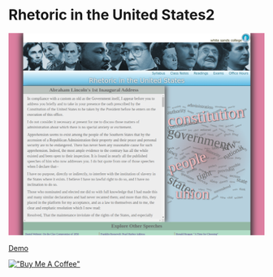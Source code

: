 # Rhetoric in the United States2

[![Rhetoric](assets/rhetoricintheunitedstates2.png)](https://hesbon-osoro.github.io/Rhetoric-in-the-United-States2)

[Demo](https://hesbon-osoro.github.io/Rhetoric-in-the-United-States2)

[!["Buy Me A Coffee"](https://www.buymeacoffee.com/assets/img/custom_images/orange_img.png)](https://www.buymeacoffee.com/wazimu)
